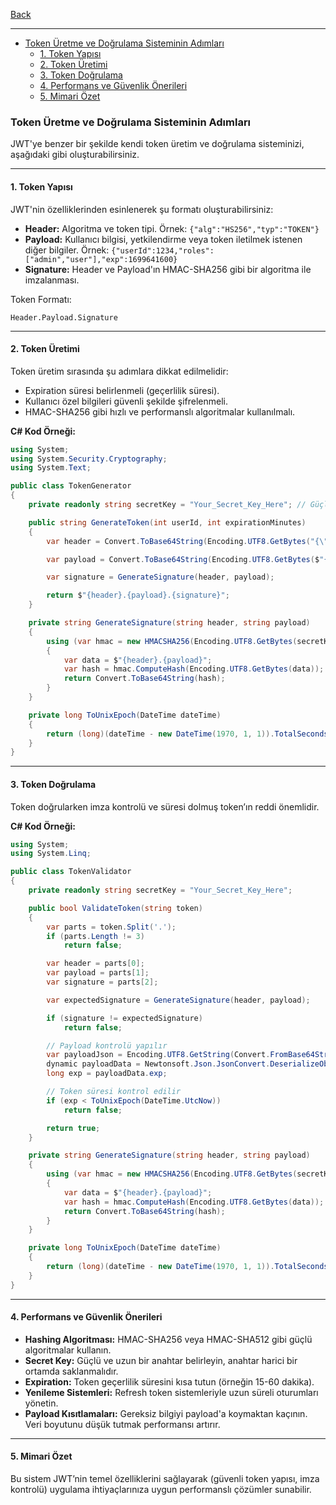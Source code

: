 
[Back](../readme.md)

---

- [Token Üretme ve Doğrulama Sisteminin Adımları](#token-üretme-ve-doğrulama-sisteminin-adımları)
  - [1. Token Yapısı](#1-token-yapısı)
  - [2. Token Üretimi](#2-token-üretimi)
  - [3. Token Doğrulama](#3-token-doğrulama)
  - [4. Performans ve Güvenlik Önerileri](#4-performans-ve-güvenlik-önerileri)
  - [5. Mimari Özet](#5-mimari-özet)


### Token Üretme ve Doğrulama Sisteminin Adımları

JWT'ye benzer bir şekilde kendi token üretim ve doğrulama sisteminizi, aşağıdaki gibi oluşturabilirsiniz. 

---

#### 1. Token Yapısı
JWT'nin özelliklerinden esinlenerek şu formatı oluşturabilirsiniz:
- **Header:** Algoritma ve token tipi. Örnek: `{"alg":"HS256","typ":"TOKEN"}`
- **Payload:** Kullanıcı bilgisi, yetkilendirme veya token iletilmek istenen diğer bilgiler. Örnek: `{"userId":1234,"roles":["admin","user"],"exp":1699641600}`
- **Signature:** Header ve Payload'ın HMAC-SHA256 gibi bir algoritma ile imzalanması.

Token Formatı:
```
Header.Payload.Signature
```

---

#### 2. Token Üretimi
Token üretim sırasında şu adımlara dikkat edilmelidir:
- Expiration süresi belirlenmeli (geçerlilik süresi).
- Kullanıcı özel bilgileri güvenli şekilde şifrelenmeli.
- HMAC-SHA256 gibi hızlı ve performanslı algoritmalar kullanılmalı.

**C# Kod Örneği:**
```csharp
using System;
using System.Security.Cryptography;
using System.Text;

public class TokenGenerator
{
    private readonly string secretKey = "Your_Secret_Key_Here"; // Güçlü ve uzun bir key!

    public string GenerateToken(int userId, int expirationMinutes)
    {
        var header = Convert.ToBase64String(Encoding.UTF8.GetBytes("{\"alg\":\"HS256\",\"typ\":\"TOKEN\"}"));

        var payload = Convert.ToBase64String(Encoding.UTF8.GetBytes($"{{\"userId\":{userId},\"exp\":{ToUnixEpoch(DateTime.UtcNow.AddMinutes(expirationMinutes))}}}"));

        var signature = GenerateSignature(header, payload);

        return $"{header}.{payload}.{signature}";
    }

    private string GenerateSignature(string header, string payload)
    {
        using (var hmac = new HMACSHA256(Encoding.UTF8.GetBytes(secretKey)))
        {
            var data = $"{header}.{payload}";
            var hash = hmac.ComputeHash(Encoding.UTF8.GetBytes(data));
            return Convert.ToBase64String(hash);
        }
    }

    private long ToUnixEpoch(DateTime dateTime)
    {
        return (long)(dateTime - new DateTime(1970, 1, 1)).TotalSeconds;
    }
}
```

---

#### 3. Token Doğrulama
Token doğrularken imza kontrolü ve süresi dolmuş token’ın reddi önemlidir.

**C# Kod Örneği:**
```csharp
using System;
using System.Linq;

public class TokenValidator
{
    private readonly string secretKey = "Your_Secret_Key_Here";

    public bool ValidateToken(string token)
    {
        var parts = token.Split('.');
        if (parts.Length != 3)
            return false;

        var header = parts[0];
        var payload = parts[1];
        var signature = parts[2];

        var expectedSignature = GenerateSignature(header, payload);

        if (signature != expectedSignature)
            return false;

        // Payload kontrolü yapılır
        var payloadJson = Encoding.UTF8.GetString(Convert.FromBase64String(payload));
        dynamic payloadData = Newtonsoft.Json.JsonConvert.DeserializeObject(payloadJson);
        long exp = payloadData.exp;

        // Token süresi kontrol edilir
        if (exp < ToUnixEpoch(DateTime.UtcNow))
            return false;

        return true;
    }

    private string GenerateSignature(string header, string payload)
    {
        using (var hmac = new HMACSHA256(Encoding.UTF8.GetBytes(secretKey)))
        {
            var data = $"{header}.{payload}";
            var hash = hmac.ComputeHash(Encoding.UTF8.GetBytes(data));
            return Convert.ToBase64String(hash);
        }
    }

    private long ToUnixEpoch(DateTime dateTime)
    {
        return (long)(dateTime - new DateTime(1970, 1, 1)).TotalSeconds;
    }
}
```

---

#### 4. Performans ve Güvenlik Önerileri
- **Hashing Algoritması:** HMAC-SHA256 veya HMAC-SHA512 gibi güçlü algoritmalar kullanın.
- **Secret Key:** Güçlü ve uzun bir anahtar belirleyin, anahtar harici bir ortamda saklanmalıdır.
- **Expiration:** Token geçerlilik süresini kısa tutun (örneğin 15-60 dakika).
- **Yenileme Sistemleri:** Refresh token sistemleriyle uzun süreli oturumları yönetin.
- **Payload Kısıtlamaları:** Gereksiz bilgiyi payload'a koymaktan kaçının. Veri boyutunu düşük tutmak performansı artırır.

---

#### 5. Mimari Özet
Bu sistem JWT’nin temel özelliklerini sağlayarak (güvenli token yapısı, imza kontrolü) uygulama ihtiyaçlarınıza uygun performanslı çözümler sunabilir.
